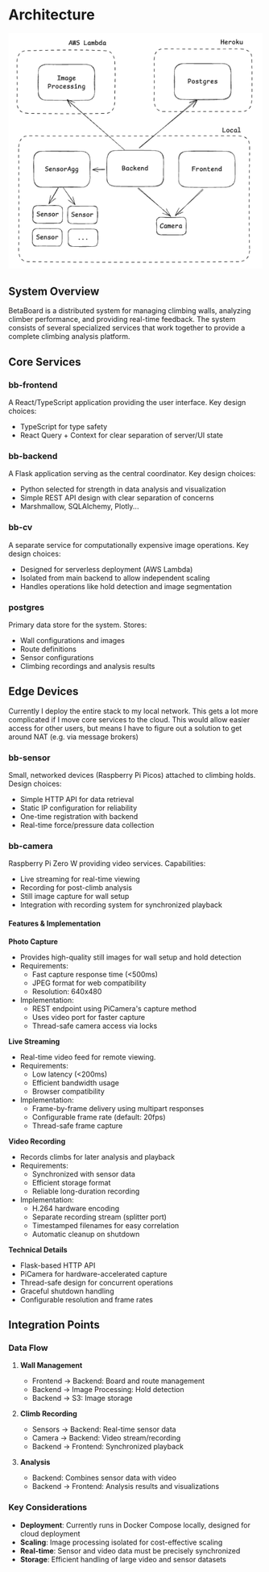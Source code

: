 # Architecture

![Architecture Plan](architecture-plan.png)

## System Overview

BetaBoard is a distributed system for managing climbing walls, analyzing climber performance, and
providing real-time feedback. The system consists of several specialized services that work together
to provide a complete climbing analysis platform.

## Core Services

### bb-frontend

A React/TypeScript application providing the user interface. Key design choices:
- TypeScript for type safety
- React Query + Context for clear separation of server/UI state

### bb-backend

A Flask application serving as the central coordinator. Key design choices:
- Python selected for strength in data analysis and visualization
- Simple REST API design with clear separation of concerns
- Marshmallow, SQLAlchemy, Plotly...

### bb-cv

A separate service for computationally expensive image operations. Key design choices:
- Designed for serverless deployment (AWS Lambda)
- Isolated from main backend to allow independent scaling
- Handles operations like hold detection and image segmentation

### postgres

Primary data store for the system. Stores:
- Wall configurations and images
- Route definitions
- Sensor configurations
- Climbing recordings and analysis results

## Edge Devices

Currently I deploy the entire stack to my local network. This gets a lot more complicated if I move core services
to the cloud. This would allow easier access for other users, but means I have to figure out a solution to get around NAT (e.g. via message brokers)

### bb-sensor

Small, networked devices (Raspberry Pi Picos) attached to climbing holds. Design choices:
- Simple HTTP API for data retrieval
- Static IP configuration for reliability
- One-time registration with backend
- Real-time force/pressure data collection

### bb-camera

Raspberry Pi Zero W providing video services. Capabilities:
- Live streaming for real-time viewing
- Recording for post-climb analysis
- Still image capture for wall setup
- Integration with recording system for synchronized playback

#### Features & Implementation

**Photo Capture**
- Provides high-quality still images for wall setup and hold detection
- Requirements:
  - Fast capture response time (<500ms)
  - JPEG format for web compatibility
  - Resolution: 640x480
- Implementation:
  - REST endpoint using PiCamera's capture method
  - Uses video port for faster capture
  - Thread-safe camera access via locks

**Live Streaming**
- Real-time video feed for remote viewing.
- Requirements:
  - Low latency (<200ms)
  - Efficient bandwidth usage
  - Browser compatibility
- Implementation:
  - Frame-by-frame delivery using multipart responses
  - Configurable frame rate (default: 20fps)
  - Thread-safe frame capture

**Video Recording**
- Records climbs for later analysis and playback
- Requirements:
  - Synchronized with sensor data
  - Efficient storage format
  - Reliable long-duration recording
- Implementation:
  - H.264 hardware encoding
  - Separate recording stream (splitter port)
  - Timestamped filenames for easy correlation
  - Automatic cleanup on shutdown

**Technical Details**
- Flask-based HTTP API
- PiCamera for hardware-accelerated capture
- Thread-safe design for concurrent operations
- Graceful shutdown handling
- Configurable resolution and frame rates

## Integration Points

### Data Flow

1. **Wall Management**
   - Frontend → Backend: Board and route management
   - Backend → Image Processing: Hold detection
   - Backend → S3: Image storage

2. **Climb Recording**
   - Sensors → Backend: Real-time sensor data
   - Camera → Backend: Video stream/recording
   - Backend → Frontend: Synchronized playback

3. **Analysis**
   - Backend: Combines sensor data with video
   - Backend → Frontend: Analysis results and visualizations

### Key Considerations

- **Deployment**: Currently runs in Docker Compose locally, designed for cloud deployment
- **Scaling**: Image processing isolated for cost-effective scaling
- **Real-time**: Sensor and video data must be precisely synchronized
- **Storage**: Efficient handling of large video and sensor datasets